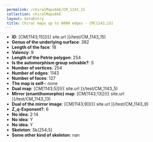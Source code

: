```yaml
--- 
 permalink: /chiralMaps6kE/CM_1143_15 
 collection: chiralMaps6kE
 layout: dataEntry
 title: Chiral maps up to 6000 edges - CM[1143;15]
---
```


- **ID**: [CM[1143;15]]({{ site.url }}/test/CM_1143_15)
- **Genus of the underlying surface**: 382
- **Length of the face**: 18
- **Valency**: 9
- **Length of the Petrie polygon**: 254
- **Is the automorphism group solvable?**: S
- **Number of vertices**: 254
- **Number of edges**: 1143
- **Number of faces**: 127
- **The map is self-**: none
- **Dual map**: [CM[1143;5]]({{ site.url }}/test/CM_1143_5)
- **Mirror (enantihomorphic) map**: [CM[1143;13]]({{ site.url }}/test/CM_1143_13)
- **Dual of the mirror image**: [CM[1143;9]]({{ site.url }}/test/CM_1143_9)
- **Z_q-Exponent?**: 6
- **No idea**:  2:14
- **No idea**: Y
- **No idea**: Y
- **Skeleton**: Sk(254;5)
- **Some other kind of skeleton**: nan
